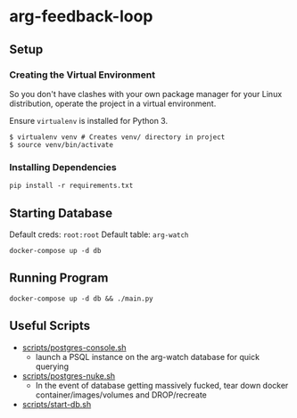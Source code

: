 # arg-feedback-loop

## Setup

### Creating the Virtual Environment

So you don't have clashes with your own package manager for your Linux distribution, operate the project
in a virtual environment.

Ensure `virtualenv` is installed for Python 3.

```
$ virtualenv venv # Creates venv/ directory in project
$ source venv/bin/activate
```

### Installing Dependencies

`pip install -r requirements.txt`

## Starting Database

Default creds: `root:root`
Default table: `arg-watch`

`docker-compose up -d db`

## Running Program

`docker-compose up -d db && ./main.py`

## Useful Scripts

* [scripts/postgres-console.sh](scripts/postgres-console.sh) 
	- launch a PSQL instance on the arg-watch database for quick querying
* [scripts/postgres-nuke.sh](scripts/postgres-nuke.sh)
	- In the event of database getting massively fucked, tear down docker container/images/volumes and DROP/recreate
* [scripts/start-db.sh](scripts/start-db.sh)
